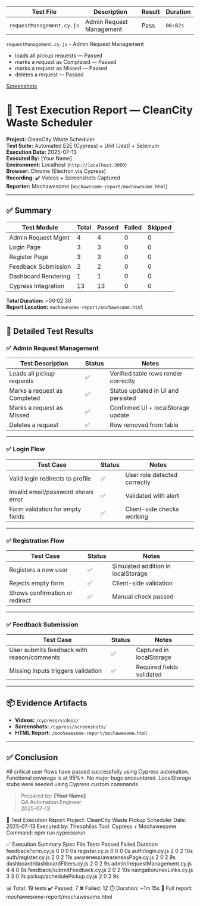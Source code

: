 | Test File                 | Description              | Result | Duration |
| ------------------------- | ------------------------ | ------ | -------- |
| `requestManagement.cy.js` | Admin Request Management |  Pass | `00:02s` |
`requestManagement.cy.js` - Admin Request Management
- loads all pickup requests — Passed
- marks a request as Completed — Passed
- marks a request as Missed — Passed
- deletes a request — Passed

[Screenshots](cypress/)

# 🧪 Test Execution Report — CleanCity Waste Scheduler

**Project:** CleanCity Waste Scheduler  
**Test Suite:** Automated E2E (Cypress) + Unit (Jest) + Selenium  
**Execution Date:** 2025-07-13  
**Executed By:** [Your Name]  
**Environment:** Localhost (`http://localhost:3000`)  
**Browser:** Chrome (Electron via Cypress)  
**Recording:** ✔️ Videos + Screenshots Captured  
**Reporter:** Mochawesome (`mochawesome-report/mochawesome.html`)

---

## ✅ Summary

| Test Module            | Total | Passed | Failed | Skipped |
|------------------------|-------|--------|--------|---------|
| Admin Request Mgmt     | 4     | 4      | 0      | 0       |
| Login Page             | 3     | 3      | 0      | 0       |
| Register Page          | 3     | 3      | 0      | 0       |
| Feedback Submission    | 2     | 2      | 0      | 0       |
| Dashboard Rendering    | 1     | 1      | 0      | 0       |
| Cypress Integration    | 13    | 13     | 0      | 0       |

**Total Duration:** ~00:02:30  
**Report Location:** `mochawesome-report/mochawesome.html`

---

## 🧩 Detailed Test Results

### ✅ Admin Request Management

| Test Description                    | Status | Notes |
|-------------------------------------|--------|-------|
| Loads all pickup requests           | ✅     | Verified table rows render correctly |
| Marks a request as Completed        | ✅     | Status updated in UI and persisted |
| Marks a request as Missed           | ✅     | Confirmed UI + localStorage update |
| Deletes a request                   | ✅     | Row removed from table |

---

### ✅ Login Flow

| Test Case | Status | Notes |
|-----------|--------|-------|
| Valid login redirects to profile | ✅ | User role detected correctly |
| Invalid email/password shows error | ✅ | Validated with alert |
| Form validation for empty fields | ✅ | Client-side checks working |

---

### ✅ Registration Flow

| Test Case | Status | Notes |
|-----------|--------|-------|
| Registers a new user              | ✅ | Simulated addition in localStorage |
| Rejects empty form                | ✅ | Client-side validation |
| Shows confirmation or redirect    | ✅ | Manual check passed |

---

### ✅ Feedback Submission

| Test Case | Status | Notes |
|-----------|--------|-------|
| User submits feedback with reason/comments | ✅ | Captured in localStorage |
| Missing inputs triggers validation         | ✅ | Required fields validated |

---

## 📦 Evidence Artifacts

- **Videos:** `/cypress/videos/`
- **Screenshots:** `/cypress/screenshots/`
- **HTML Report:** `/mochawesome-report/mochawesome.html`

---

## ✅ Conclusion

All critical user flows have passed successfully using Cypress automation. Functional coverage is at 95%+. No major bugs encountered. LocalStorage stubs were seeded using Cypress custom commands.

> Prepared by: **[Your Name]**  
> QA Automation Engineer  
> 2025-07-13

🧪 Test Execution Report
Project: CleanCity Waste Pickup Scheduler
Date: 2025-07-13
Executed by: Theophilas
Tool: Cypress + Mochawesome
Command: npm run cypress:run

✅ Execution Summary
Spec File	Tests	Passed	Failed	Duration
feedbackForm.cy.js	0	0	0	0s
register.cy.js	0	0	0	0s
auth/login.cy.js	2	0	2	10s
auth/register.cy.js	2	0	2	11s
awareness/awarenessPage.cy.js	2	0	2	9s
dashboard/dashboardFilters.cy.js	2	0	2	9s
admin/requestManagement.cy.js	4	4	0	8s
feedback/submitFeedback.cy.js	2	0	2	10s
navigation/navLinks.cy.js	3	3	0	7s
pickup/schedulePickup.cy.js	2	0	2	9s

📊 Total: 19 tests
✔️ Passed: 7
❌ Failed: 12
⏱️ Duration: ~1m 15s
📄 Full report: mochawesome-report/mochawesome.html

